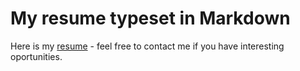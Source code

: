 My resume typeset in Markdown
=============================

Here is my [resume](Onuchin-Artem-machine-learning-engineer.md) - feel free to contact me if you have interesting oportunities.


